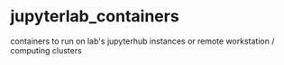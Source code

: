 # jupyterlab_containers
containers to run on lab's jupyterhub instances or remote workstation / computing clusters
